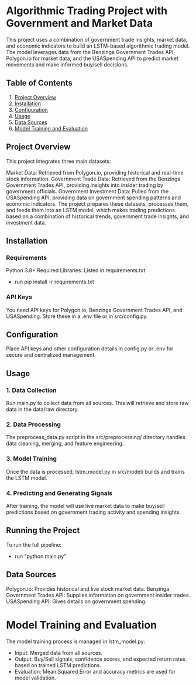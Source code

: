 # Algorithmic Trading Project with Government and Market Data
This project uses a combination of government trade insights, market data, and economic indicators to build an LSTM-based algorithmic trading model. The model leverages data from the Benzinga Government Trades API, Polygon.io for market data, and the USASpending API to predict market movements and make informed buy/sell decisions.

## Table of Contents
1. [Project Overview](#project-overview)
2. [Installation](#installation)
3. [Configuration](#configuration)
4. [Usage](#usage)
5. [Data Sources](#data-sources)
6. [Model Training and Evaluation](#model-training-and-evaluation)


## Project Overview
This project integrates three main datasets:

Market Data: Retrieved from Polygon.io, providing historical and real-time stock information.
Government Trade Data: Retrieved from the Benzinga Government Trades API, providing insights into insider trading by government officials.
Government Investment Data: Pulled from the USASpending API, providing data on government spending patterns and economic indicators.
The project prepares these datasets, processes them, and feeds them into an LSTM model, which makes trading predictions based on a combination of historical trends, government trade insights, and investment data.

## Installation
### Requirements
Python 3.8+
Required Libraries: Listed in requirements.txt
- run pip install -r requirements.txt
### API Keys
You need API keys for Polygon.io, Benzinga Government Trades API, and USASpending.
Store these in a .env file or in src/config.py.

## Configuration
Place API keys and other configuration details in config.py or .env for secure and centralized management.

## Usage
### 1. Data Collection
Run main.py to collect data from all sources. This will retrieve and store raw data in the data/raw directory.

### 2. Data Processing
The preprocess_data.py script in the src/preprocessing/ directory handles data cleaning, merging, and feature engineering.

### 3. Model Training
Once the data is processed, lstm_model.py in src/model/ builds and trains the LSTM model.

### 4. Predicting and Generating Signals
After training, the model will use live market data to make buy/sell predictions based on government trading activity and spending insights.

## Running the Project
To run the full pipeline:
- run "python main.py"

## Data Sources
Polygon.io: Provides historical and live stock market data.
Benzinga Government Trades API: Supplies information on government insider trades.
USASpending API: Gives details on government spending.

# Model Training and Evaluation
The model training process is managed in lstm_model.py:

 - Input: Merged data from all sources.
 - Output: Buy/Sell signals, confidence scores, and expected return rates based on trained LSTM predictions.
 - Evaluation: Mean Squared Error and accuracy metrics are used for model validation.
